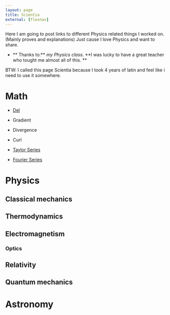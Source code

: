 ```yaml
---
layout: page
title: Scientia
external: [flexnav]
---
```


Here I am going to post links to different Physics related things I worked on. (Mainly proves and explanations) Just cause I love Physics and want to share.

* ** Thanks to:** 
*my Physics class.*
**I was lucky to have a great teacher who tought me almost all of this. **

BTW: I called this page Scientia because I took 4 years of latin and feel like i need to use it somewhere.

# Math

* [Del](/scientia/math/calculus/del)
* Gradient
* Divergence
* Curl

* [Taylor Series](/scientia/math/taylor-series)
* [Fourier Series](/scientia/math/fourier-series)

# Physics

## Classical mechanics

## Thermodynamics

## Electromagnetism

### Optics

## Relativity

## Quantum mechanics

# Astronomy
